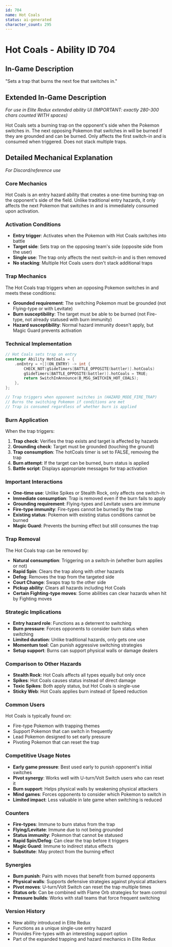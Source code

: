 ```yaml
---
id: 704
name: Hot Coals
status: ai-generated
character_count: 295
---
```


# Hot Coals - Ability ID 704

## In-Game Description
"Sets a trap that burns the next foe that switches in."

## Extended In-Game Description
*For use in Elite Redux extended ability UI (IMPORTANT: exactly 280-300 chars counted WITH spaces)*

Hot Coals sets a burning trap on the opponent's side when the Pokemon switches in. The next opposing Pokemon that switches in will be burned if they are grounded and can be burned. Only affects the first switch-in and is consumed when triggered. Does not stack multiple traps.

## Detailed Mechanical Explanation
*For Discord/reference use*

### Core Mechanics
Hot Coals is an entry hazard ability that creates a one-time burning trap on the opponent's side of the field. Unlike traditional entry hazards, it only affects the next Pokemon that switches in and is immediately consumed upon activation.

### Activation Conditions
- **Entry trigger**: Activates when the Pokemon with Hot Coals switches into battle
- **Target side**: Sets trap on the opposing team's side (opposite side from the user)
- **Single use**: The trap only affects the next switch-in and is then removed
- **No stacking**: Multiple Hot Coals users don't stack additional traps

### Trap Mechanics
The Hot Coals trap triggers when an opposing Pokemon switches in and meets these conditions:
- **Grounded requirement**: The switching Pokemon must be grounded (not Flying-type or with Levitate)
- **Burn susceptibility**: The target must be able to be burned (not Fire-type, not already statused with burn immunity)
- **Hazard susceptibility**: Normal hazard immunity doesn't apply, but Magic Guard prevents activation

### Technical Implementation
```c
// Hot Coals sets trap on entry
constexpr Ability HotCoals = {
    .onEntry = +[](ON_ENTRY) -> int {
        CHECK_NOT(gSideTimers[BATTLE_OPPOSITE(battler)].hotCoals)
        gSideTimers[BATTLE_OPPOSITE(battler)].hotCoals = TRUE;
        return SwitchInAnnounce(B_MSG_SWITCHIN_HOT_COALS);
    },
};

// Trap triggers when opponent switches in (HAZARD_MODE_FIRE_TRAP)
// Burns the switching Pokemon if conditions are met
// Trap is consumed regardless of whether burn is applied
```

### Burn Application
When the trap triggers:
1. **Trap check**: Verifies the trap exists and target is affected by hazards
2. **Grounding check**: Target must be grounded (touching the ground)
3. **Trap consumption**: The hotCoals timer is set to FALSE, removing the trap
4. **Burn attempt**: If the target can be burned, burn status is applied
5. **Battle script**: Displays appropriate messages for trap activation

### Important Interactions
- **One-time use**: Unlike Spikes or Stealth Rock, only affects one switch-in
- **Immediate consumption**: Trap is removed even if the burn fails to apply
- **Grounding requirement**: Flying-types and Levitate users are immune
- **Fire-type immunity**: Fire-types cannot be burned by the trap
- **Existing status**: Pokemon with existing status conditions cannot be burned
- **Magic Guard**: Prevents the burning effect but still consumes the trap

### Trap Removal
The Hot Coals trap can be removed by:
- **Natural consumption**: Triggering on a switch-in (whether burn applies or not)
- **Rapid Spin**: Clears the trap along with other hazards
- **Defog**: Removes the trap from the targeted side
- **Court Change**: Swaps trap to the other side
- **Pickup ability**: Clears all hazards including Hot Coals
- **Certain Fighting-type moves**: Some abilities can clear hazards when hit by Fighting moves

### Strategic Implications
- **Entry hazard role**: Functions as a deterrent to switching
- **Burn pressure**: Forces opponents to consider burn status when switching
- **Limited duration**: Unlike traditional hazards, only gets one use
- **Momentum tool**: Can punish aggressive switching strategies
- **Setup support**: Burns can support physical walls or damage dealers

### Comparison to Other Hazards
- **Stealth Rock**: Hot Coals affects all types equally but only once
- **Spikes**: Hot Coals causes status instead of direct damage
- **Toxic Spikes**: Both apply status, but Hot Coals is single-use
- **Sticky Web**: Hot Coals applies burn instead of Speed reduction

### Common Users
Hot Coals is typically found on:
- Fire-type Pokemon with trapping themes
- Support Pokemon that can switch in frequently
- Lead Pokemon designed to set early pressure
- Pivoting Pokemon that can reset the trap

### Competitive Usage Notes
- **Early game pressure**: Best used early to punish opponent's initial switches
- **Pivot synergy**: Works well with U-turn/Volt Switch users who can reset it
- **Burn support**: Helps physical walls by weakening physical attackers
- **Mind games**: Forces opponents to consider which Pokemon to switch in
- **Limited impact**: Less valuable in late game when switching is reduced

### Counters
- **Fire-types**: Immune to burn status from the trap
- **Flying/Levitate**: Immune due to not being grounded
- **Status immunity**: Pokemon that cannot be statused
- **Rapid Spin/Defog**: Can clear the trap before it triggers
- **Magic Guard**: Immune to indirect status effects
- **Substitute**: May protect from the burning effect

### Synergies
- **Burn punish**: Pairs with moves that benefit from burned opponents
- **Physical walls**: Supports defensive strategies against physical attackers
- **Pivot moves**: U-turn/Volt Switch can reset the trap multiple times
- **Status orb**: Can be combined with Flame Orb strategies for team control
- **Pressure builds**: Works with stall teams that force frequent switching

### Version History
- New ability introduced in Elite Redux
- Functions as a unique single-use entry hazard
- Provides Fire-types with an interesting support option
- Part of the expanded trapping and hazard mechanics in Elite Redux